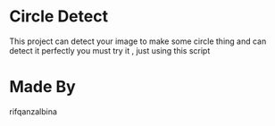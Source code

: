 # Circle Detect
This project can detect your image to make some circle thing and can detect it perfectly you must try it , just using 
this script 

# Made By 
rifqanzalbina
